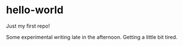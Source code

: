# hello-world
Just my first repo!

Some experimental writing late in the afternoon. Getting a little bit tired.
